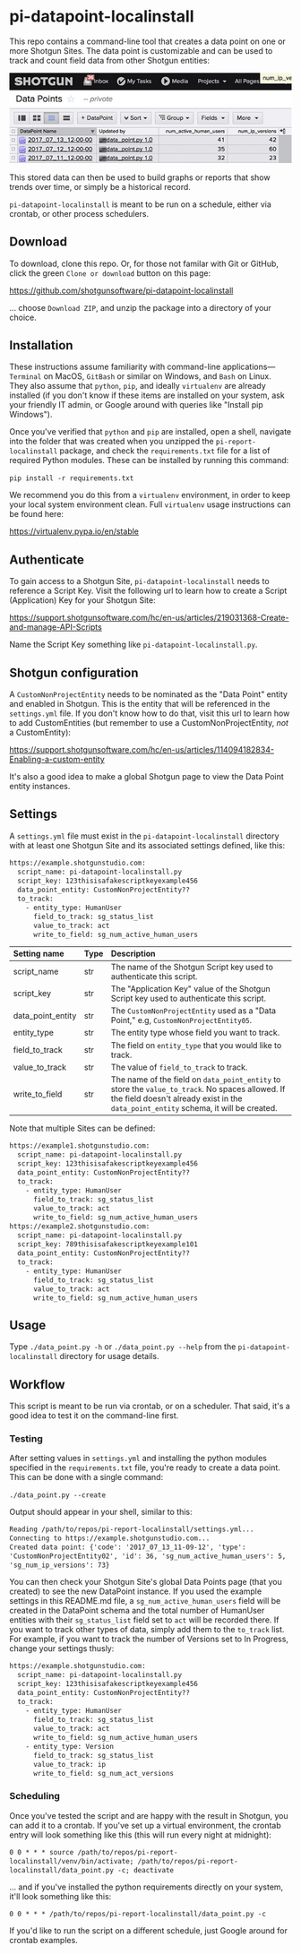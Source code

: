 # pi-datapoint-localinstall

This repo contains a command-line tool that creates a data point on one or more
Shotgun Sites. The data point is customizable and can be used to track and count
field data from other Shotgun entities:

![](data_point.jpg?raw=true)

This stored data can then be used to build graphs or reports that show trends
over time, or simply be a historical record.

`pi-datapoint-localinstall` is meant to be run on a schedule, either via
crontab, or other process schedulers.

## Download

To download, clone this repo. Or, for those not familar with Git or GitHub,
click the green `Clone or download` button on this page:

https://github.com/shotgunsoftware/pi-datapoint-localinstall

... choose `Download ZIP`, and unzip the package into a directory of your
choice.

## Installation

These instructions assume familiarity with command-line applications—`Terminal`
on MacOS, `GitBash` or similar on Windows, and `Bash` on Linux. They also
assume that `python`, `pip`, and ideally `virtualenv` are already installed (if
you don't know if these items are installed on your system, ask your friendly
IT admin, or Google around with queries like "Install pip Windows").

Once you've verified that `python` and `pip` are installed, open a shell,
navigate into the folder that was created when you unzipped the
`pi-report-localinstall` package, and check the `requirements.txt` file for a
list of required Python modules. These can be installed by running this command:

`pip install -r requirements.txt`

We recommend you do this from a `virtualenv` environment, in order to keep your
local system environment clean. Full `virtualenv` usage instructions can be
found here:

https://virtualenv.pypa.io/en/stable

## Authenticate

To gain access to a Shotgun Site, `pi-datapoint-localinstall` needs to reference
a Script Key. Visit the following url to learn how to create a Script
(Application) Key for your Shotgun Site:

https://support.shotgunsoftware.com/hc/en-us/articles/219031368-Create-and-manage-API-Scripts

Name the Script Key something like `pi-datapoint-localinstall.py`.

## Shotgun configuration

A `CustomNonProjectEntity` needs to be nominated as the "Data Point" entity and
enabled in Shotgun. This is the entity that will be referenced in the
`settings.yml` file. If you don't know how to do that, visit this url to learn
how to add CustomEntities (but remember to use a CustomNonProjectEntity, *not* a
CustomEntity):

https://support.shotgunsoftware.com/hc/en-us/articles/114094182834-Enabling-a-custom-entity

It's also a good idea to make a global Shotgun page to view the Data Point
entity instances.

## Settings

A `settings.yml` file must exist in the `pi-datapoint-localinstall` directory
with at least one Shotgun Site and its associated settings defined, like this:

```
https://example.shotgunstudio.com:
  script_name: pi-datapoint-localinstall.py
  script_key: 123thisisafakescriptkeyexample456
  data_point_entity: CustomNonProjectEntity??
  to_track:
    - entity_type: HumanUser
      field_to_track: sg_status_list
      value_to_track: act
      write_to_field: sg_num_active_human_users
```

| Setting name      | Type | Description                                                                                    |
| :-                | :-   | :-                                                                                             |
| script_name       | str  | The name of the Shotgun Script key used to authenticate this script.                           |
| script_key        | str  | The "Application Key" value of the Shotgun Script key used to authenticate this script.        |
| data_point_entity | str  | The `CustomNonProjectEntity` used as a "Data Point," e.g, `CustomNonProjectEntity05`.          |
| entity_type       | str  | The entity type whose field you want to track.                                                 |
| field_to_track    | str  | The field on `entity_type` that you would like to track.                                       |
| value_to_track    | str  | The value of `field_to_track` to track.                                                        |
| write_to_field    | str  | The name of the field on `data_point_entity` to store the `value_to_track`. No spaces allowed. If the field doesn't already exist in the `data_point_entity` schema, it will be created. |

Note that multiple Sites can be defined:

```
https://example1.shotgunstudio.com:
  script_name: pi-datapoint-localinstall.py
  script_key: 123thisisafakescriptkeyexample456
  data_point_entity: CustomNonProjectEntity??
  to_track:
    - entity_type: HumanUser
      field_to_track: sg_status_list
      value_to_track: act
      write_to_field: sg_num_active_human_users
https://example2.shotgunstudio.com:
  script_name: pi-datapoint-localinstall.py
  script_key: 789thisisafakescriptkeyexample101
  data_point_entity: CustomNonProjectEntity??
  to_track:
    - entity_type: HumanUser
      field_to_track: sg_status_list
      value_to_track: act
      write_to_field: sg_num_active_human_users
```

## Usage

Type `./data_point.py -h` or `./data_point.py --help` from the
`pi-datapoint-localinstall` directory for usage details.

## Workflow

This script is meant to be run via crontab, or on a scheduler. That said, it's a
good idea to test it on the command-line first.

### Testing

After setting values in `settings.yml` and installing the python modules
specified in the `requirements.txt` file, you're ready to create a data point.
This can be done with a single command:

`./data_point.py --create`

Output should appear in your shell, similar to this:

```
Reading /path/to/repos/pi-report-localinstall/settings.yml...
Connecting to https://example.shotgunstudio.com...
Created data point: {'code': '2017_07_13_11-09-12', 'type': 'CustomNonProjectEntity02', 'id': 36, 'sg_num_active_human_users': 5, 'sg_num_ip_versions': 73}
```

You can then check your Shotgun Site's global Data Points page (that you
created) to see the new DataPoint instance. If you used the example settings in
this README.md file, a `sg_num_active_human_users` field will be created in the
DataPoint schema and the total number of HumanUser entities with their
`sg_status_list` field set to `act` will be recorded there. If you want to track
other types of data, simply add them to the `to_track` list. For example, if you
want to track the number of Versions set to In Progress, change your settings thusly:

```
https://example.shotgunstudio.com:
  script_name: pi-datapoint-localinstall.py
  script_key: 123thisisafakescriptkeyexample456
  data_point_entity: CustomNonProjectEntity??
  to_track:
    - entity_type: HumanUser
      field_to_track: sg_status_list
      value_to_track: act
      write_to_field: sg_num_active_human_users
    - entity_type: Version
      field_to_track: sg_status_list
      value_to_track: ip
      write_to_field: sg_num_act_versions
```

### Scheduling

Once you've tested the script and are happy with the result in Shotgun, you can
add it to a crontab. If you've set up a virtual environment, the crontab entry
will look something like this (this will run every night at midnight):

```
0 0 * * * source /path/to/repos/pi-report-localinstall/venv/bin/activate; /path/to/repos/pi-report-localinstall/data_point.py -c; deactivate
```

... and if you've installed the python requirements directly on your system,
it'll look something like this:

```
0 0 * * * /path/to/repos/pi-report-localinstall/data_point.py -c
```

If you'd like to run the script on a different schedule, just Google around for
crontab examples.
